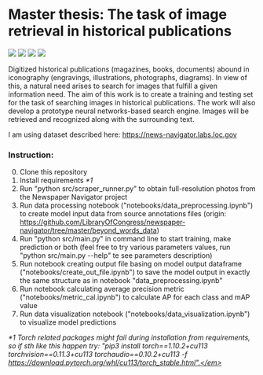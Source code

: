 # Master thesis: The task of image retrieval in historical publications

<img src="https://img.shields.io/badge/Python%20version-3.8.5-2D77D5" /> <img src="https://img.shields.io/badge/Trained%20on-RTX-7ED52D" /> <img src="https://img.shields.io/badge/pre--commit-enabled-brightgreen?logo=pre-commit&logoColor=white" /> <img src="https://img.shields.io/badge/code%20style-black-black" />

Digitized historical publications (magazines, books, documents) abound in iconography (engravings, illustrations, photographs, diagrams). In view of this, a natural need arises to search for images that fulfill a given information need. The aim of this work is to create a training and testing set for the task of searching images in historical publications. The work will also develop a prototype neural networks-based search engine. Images will be retrieved and recognized along with the surrounding text.

I am using dataset described here: https://news-navigator.labs.loc.gov

### Instruction:

0. Clone this repository
1. Install requirements <em>\*1</em>
2. Run "python src/scraper_runner.py" to obtain full-resolution photos from the Newspaper Navigator project
3. Run data processing notebook ("notebooks/data_preprocessing.ipynb") to create model input data from source annotations files (origin: https://github.com/LibraryOfCongress/newspaper-navigator/tree/master/beyond_words_data)
4. Run "python src/main.py" in command line to start training, make prediction or both (feel free to try various parameters values, run "python src/main.py --help" te see parameters description)
5. Run notebook creating output file basing on model output dataframe ("notebooks/create_out_file.ipynb") to save the model output in exactly the same structure as in notebook "data_preprocessing.ipynb"
6. Run notebook calculating average precision metric ("notebooks/metric_cal.ipynb") to calculate AP for each class and mAP value
7. Run data visualization notebook ("notebooks/data_visualization.ipynb") to visualize model predictions

<em>\*1 Torch related packages might fail during installation from requirements, so if sth like this happen try: "pip3 install torch==1.10.2+cu113 torchvision==0.11.3+cu113 torchaudio==0.10.2+cu113 -f https://download.pytorch.org/whl/cu113/torch_stable.html".</em>
